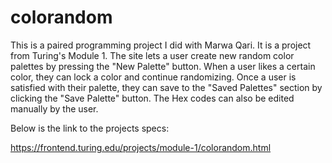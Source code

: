 # colorandom

This is a paired programming project I did with Marwa Qari. It is a project from Turing's Module 1. 
The site lets a user create new random color palettes by pressing the "New Palette" button. When a user
likes a certain color, they can lock a color and continue randomizing. Once a user is satisfied with their
palette, they can save to the "Saved Palettes" section by clicking the "Save Palette" button. The Hex codes can also be edited manually
by the user. 

Below is the link to the projects specs:

https://frontend.turing.edu/projects/module-1/colorandom.html
